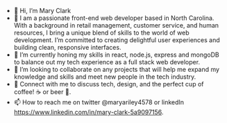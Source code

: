 - 👋 Hi, I’m Mary Clark
- 👀 I am a passionate front-end web developer based in North Carolina. With a background in retail management, customer service, and human resources, I bring a unique blend of skills to the world of web development. I’m committed to creating delightful user experiences and building clean, responsive interfaces. 
- 🌱 I’m currently honing my skills in react, node.js, express and mongoDB to balance out my tech experience as a full stack web developer. 
- 💞️ I’m looking to collaborate on any projects that will help me expand my knowledge and skills and meet new people in the tech industry.
-  🚀 Connect with me to discuss tech, design, and the perfect cup of coffee! ☕ or beer 🍻.
- 📫 How to reach me on twitter @maryariley4578 or linkedIn https://www.linkedin.com/in/mary-clark-5a9097156.

<!---
mrileyclark/mrileyclark is a ✨ special ✨ repository because its `README.md` (this file) appears on your GitHub profile.
You can click the Preview link to take a look at your changes.
--->
